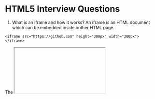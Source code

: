 # HTML5 Interview Questions

1. What is an iframe and how it works?
An iframe is an HTML document which can be embedded inside onther HTML page.
```
<iframe src="https://github.com" height="300px" width="300px"></iframe>
```
The <iframe> tag specifies an inline frame.

An inline frame is used to embed another document within the current HTML document.

Tip: Use CSS to style the <iframe>

Tip: It is a good practice to always include a title attribute for the <iframe>. This is used by screen readers to read out what the content of the <iframe> is.

2. What is the purpose of the alt attribute on images? 
The alt attribute provides alternative information for an image if a user cannot view it. The alt attribute should be used to describe any images except those which only serve a decorative purposes, in which case it should be left empty.

